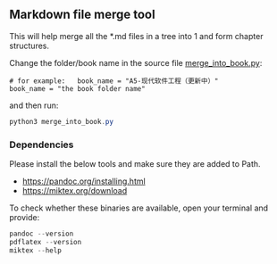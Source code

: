 ## Markdown file merge tool

This will help merge all the *.md files in a tree into 1 and form chapter structures.

Change the folder/book name in the source file [merge_into_book.py](merge_into_book.py):

```python3
# for example:   book_name = "A5-现代软件工程（更新中）"
book_name = "the book folder name"
```

and then run:

```powershell
python3 merge_into_book.py
```

### Dependencies

Please install the below tools and make sure they are added to Path.

- https://pandoc.org/installing.html
- https://miktex.org/download

To check whether these binaries are available, open your terminal and provide:
```powershell
pandoc --version
pdflatex --version
miktex --help
```